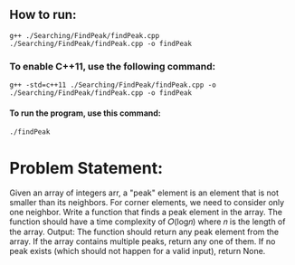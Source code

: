 ## How to run:
    g++ ./Searching/FindPeak/findPeak.cpp ./Searching/FindPeak/findPeak.cpp -o findPeak 
### To enable C++11, use the following command:
    g++ -std=c++11 ./Searching/FindPeak/findPeak.cpp -o ./Searching/FindPeak/findPeak.cpp -o findPeak 
#### To run the program, use this command:
    ./findPeak

# Problem Statement:
Given an array of integers arr, a "peak" element is an element that is not smaller
than its neighbors. For corner elements, we need to consider only one neighbor.
Write a function that finds a peak element in the array. The function should have a time complexity of
𝑂(log⁡𝑛) where 𝑛 is the length of the array.
Output:
The function should return any peak element from the array. If the array contains
multiple peaks, return any one of them. If no peak exists (which should not happen for a valid input), return None.
